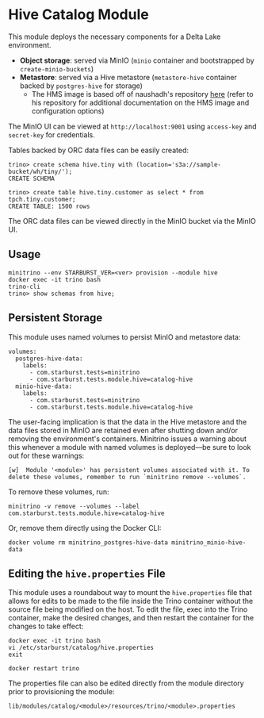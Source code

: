 # Hive Catalog Module

This module deploys the necessary components for a Delta Lake environment.

- **Object storage**: served via MinIO (`minio` container and bootstrapped by
  `create-minio-buckets`)
- **Metastore**: served via a Hive metastore (`metastore-hive` container backed
  by `postgres-hive` for storage)
  - The HMS image is based off of naushadh's repository
    [here](https://github.com/naushadh/hive-metastore) (refer to his repository
    for additional documentation on the HMS image and configuration options)

The MinIO UI can be viewed at `http://localhost:9001` using `access-key` and
`secret-key` for credentials.

Tables backed by ORC data files can be easily created:

    trino> create schema hive.tiny with (location='s3a://sample-bucket/wh/tiny/');
    CREATE SCHEMA

    trino> create table hive.tiny.customer as select * from tpch.tiny.customer;
    CREATE TABLE: 1500 rows

The ORC data files can be viewed directly in the MinIO bucket via the MinIO UI.

## Usage

    minitrino --env STARBURST_VER=<ver> provision --module hive
    docker exec -it trino bash 
    trino-cli
    trino> show schemas from hive;

## Persistent Storage

This module uses named volumes to persist MinIO and metastore data:

    volumes:
      postgres-hive-data:
        labels:
          - com.starburst.tests=minitrino
          - com.starburst.tests.module.hive=catalog-hive
      minio-hive-data:
        labels:
          - com.starburst.tests=minitrino
          - com.starburst.tests.module.hive=catalog-hive

The user-facing implication is that the data in the Hive metastore and the data
files stored in MinIO are retained even after shutting down and/or removing the
environment's containers. Minitrino issues a warning about this whenever a
module with named volumes is deployed––be sure to look out for these warnings:

    [w]  Module '<module>' has persistent volumes associated with it. To delete these volumes, remember to run `minitrino remove --volumes`.

To remove these volumes, run:

    minitrino -v remove --volumes --label com.starburst.tests.module.hive=catalog-hive

Or, remove them directly using the Docker CLI:

    docker volume rm minitrino_postgres-hive-data minitrino_minio-hive-data

## Editing the `hive.properties` File

This module uses a roundabout way to mount the `hive.properties` file that
allows for edits to be made to the file inside the Trino container without the
source file being modified on the host. To edit the file, exec into the Trino
container, make the desired changes, and then restart the container for the
changes to take effect:

    docker exec -it trino bash 
    vi /etc/starburst/catalog/hive.properties
    exit

    docker restart trino

The properties file can also be edited directly from the module directory prior
to provisioning the module:

    lib/modules/catalog/<module>/resources/trino/<module>.properties
